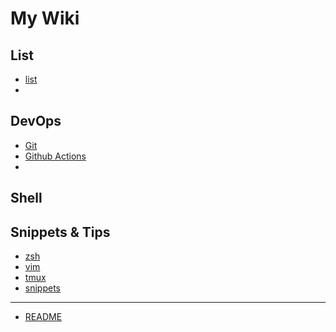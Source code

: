 # My Wiki


## List
 * [list](./list)
 * 
## DevOps

 * [Git](./git)
 * [Github Actions](./Github_Actions)
 * 
## Shell

## Snippets & Tips

 * [zsh](./zsh)
 * [vim](./vim)
 * [tmux](./tmux)
 * [snippets](./snippets)
  




----
 * [README](README)

